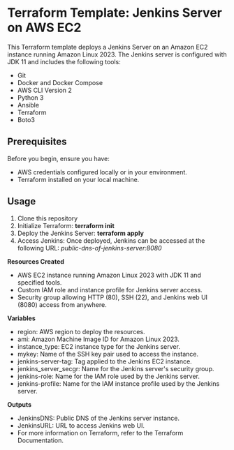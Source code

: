 # Terraform Template: Jenkins Server on AWS EC2

This Terraform template deploys a Jenkins Server on an Amazon EC2 instance running Amazon Linux 2023. The Jenkins server is configured with JDK 11 and includes the following tools:

- Git
- Docker and Docker Compose
- AWS CLI Version 2
- Python 3
- Ansible
- Terraform
- Boto3

## Prerequisites
Before you begin, ensure you have:
- AWS credentials configured locally or in your environment.
- Terraform installed on your local machine.

## Usage

1. Clone this repository
2. Initialize Terraform: **terraform init**
3. Deploy the Jenkins Server: **terraform apply**
4. Access Jenkins: Once deployed, Jenkins can be accessed at the following URL: _public-dns-of-jenkins-server:8080_


**Resources Created**

- AWS EC2 instance running Amazon Linux 2023 with JDK 11 and specified tools.
- Custom IAM role and instance profile for Jenkins server access.
- Security group allowing HTTP (80), SSH (22), and Jenkins web UI (8080) access from anywhere.

**Variables**
- region: AWS region to deploy the resources.
- ami: Amazon Machine Image ID for Amazon Linux 2023.
- instance_type: EC2 instance type for the Jenkins server.
- mykey: Name of the SSH key pair used to access the instance.
- jenkins-server-tag: Tag applied to the Jenkins EC2 instance.
- jenkins_server_secgr: Name for the Jenkins server's security group.
- jenkins-role: Name for the IAM role used by the Jenkins server.
- jenkins-profile: Name for the IAM instance profile used by the Jenkins server.

**Outputs**
- JenkinsDNS: Public DNS of the Jenkins server instance.
- JenkinsURL: URL to access Jenkins web UI.
- For more information on Terraform, refer to the Terraform Documentation.
